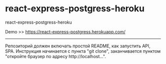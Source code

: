 # react-express-postgress-heroku
react-express-postgress-heroku

Demo >>  https://react-express-postgress.herokuapp.com/

*********

Репозиторий должен включать простой README, как запустить API, SPA.
Инструкция начинается с пункта "git clone", 
заканчивается пунктом "откройте браузер по адресу http://localhost...".